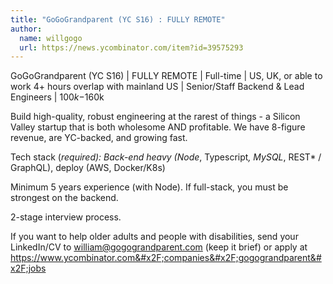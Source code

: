 ```yaml
---
title: "GoGoGrandparent (YC S16) : FULLY REMOTE"
author:
  name: willgogo
  url: https://news.ycombinator.com/item?id=39575293
---
```

GoGoGrandparent (YC S16) | FULLY REMOTE |  Full-time | US, UK, or able to work 4+ hours overlap with mainland US | Senior&#x2F;Staff Backend &amp; Lead Engineers | $100k-$160k

Build high-quality, robust engineering at the rarest of things - a Silicon Valley startup that is both wholesome AND profitable. We have 8-figure revenue, are YC-backed, and growing fast.

Tech stack (<i>required): Back-end heavy (Node</i>, Typescript<i>, MySQL</i>, REST* &#x2F; GraphQL), deploy (AWS, Docker&#x2F;K8s)

Minimum 5 years experience (with Node). If full-stack, you must be strongest on the backend.

2-stage interview process.

If you want to help older adults and people with disabilities, send your LinkedIn&#x2F;CV to william@gogograndparent.com (keep it brief) or apply at <a href="https:&#x2F;&#x2F;www.ycombinator.com&#x2F;companies&#x2F;gogograndparent&#x2F;jobs">https:&#x2F;&#x2F;www.ycombinator.com&#x2F;companies&#x2F;gogograndparent&#x2F;jobs</a>
